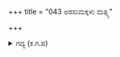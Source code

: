 +++
title = "043 ಅರಸುಮಕ್ಕಳು ಮತ್ಸ್ಯ"

+++

<details><summary>ಗದ್ಯ (ಕ.ಗ.ಪ) </summary>

43. "ಅರಸುಮಕ್ಕಳು ಮತ್ಸ್ಯ, ಪಾಂಚಾಲರಲಿ, ಕೈಕೆಯ, ಚೈದ್ಯ, ಯಾದವ, ತುರುಕ, ಬರ್ಬರ, ಗೌಳ, ಮಾಗಧ, ಪಾರಿಯಾತ್ರರಲ್ಲಿ ಎಲ್ಲರೂ ನಾಶವಾಗಿ, ಒಂದೇ ಲಕ್ಷದಷ್ಟು ವೀರರು ಮಾತ್ರ  ಉಳಿದರು. ವೈರಿಸೇನೆಯಲ್ಲಿ ಈ ಆನೆ, ರಥ, ಪದಾತಿ, ಕುದುರೆಗಳ ನಾಶವನ್ನು  ಲೆಕ್ಕಿಸಲು ಅರಸನೇ  ಯಾರು ಬಲ್ಲರು ?" ಎಂದು ಸಂಜಯನು ಹೇಳಿದನು.
</details>
